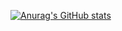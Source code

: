 [![Anurag's GitHub stats](https://github-readme-stats.vercel.app/api?username=justinsalasdev)](https://github.com/anuraghazra/github-readme-stats)

